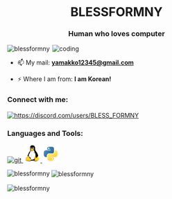 <h1 align="center">BLESSFORMNY</h1>
<h3 align="center">Human who loves computer</h3>

<img align="right" alt="coding" width="400" src="https://i.gifer.com/9Ecf.gif">

<p align="left"> <img src="https://komarev.com/ghpvc/?username=blessformny&label=Profile%20views&color=0e75b6&style=flat" alt="blessformny" /> </p>

- 📫 My mail: **yamakko12345@gmail.com**

- ⚡ Where I am from: **I am Korean!**

<h3 align="left">Connect with me:</h3>
<p align="left">
<a href="https://discord.gg/https://discord.com/users/BLESS_FORMNY" target="blank"><img align="center" src="https://raw.githubusercontent.com/rahuldkjain/github-profile-readme-generator/master/src/images/icons/Social/discord.svg" alt="https://discord.com/users/BLESS_FORMNY" height="30" width="40" /></a>
</p>

<h3 align="left">Languages and Tools:</h3>
<p align="left"> <a href="https://git-scm.com/" target="_blank" rel="noreferrer"> <img src="https://www.vectorlogo.zone/logos/git-scm/git-scm-icon.svg" alt="git" width="40" height="40"/> </a> <a href="https://www.linux.org/" target="_blank" rel="noreferrer"> <img src="https://raw.githubusercontent.com/devicons/devicon/master/icons/linux/linux-original.svg" alt="linux" width="40" height="40"/> </a> <a href="https://www.python.org" target="_blank" rel="noreferrer"> <img src="https://raw.githubusercontent.com/devicons/devicon/master/icons/python/python-original.svg" alt="python" width="40" height="40"/> </a> </p>

<p><img align="left" src="https://github-readme-stats.vercel.app/api/top-langs?username=blessformny&show_icons=true&locale=en&layout=compact" alt="blessformny" /></p>

<p>&nbsp;<img align="center" src="https://github-readme-stats.vercel.app/api?username=blessformny&show_icons=true&locale=en" alt="blessformny" /></p>

<p><img align="center" src="https://github-readme-streak-stats.herokuapp.com/?user=blessformny&" alt="blessformny" /></p>

